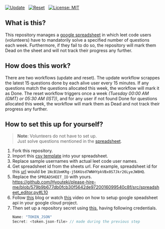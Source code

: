 [![Update](https://github.com/hyouteki/please-hire-me/actions/workflows/update.yml/badge.svg?branch=main)](https://github.com/hyouteki/please-hire-me/actions/workflows/update.yml) &nbsp; [![Reset](https://github.com/hyouteki/please-hire-me/actions/workflows/reset.yml/badge.svg?branch=main)](https://github.com/hyouteki/please-hire-me/actions/workflows/reset.yml) &nbsp; [![License: MIT](https://img.shields.io/badge/License-MIT-yellow.svg)](https://opensource.org/licenses/MIT)

## What is this?
This repository manages a  [google spreadsheet](https://docs.google.com/spreadsheets/d/1NcB1bmKRg-j56KUsd7WNHYpkVBx0S7Jkr26LyeJW8HQ) in which leet code users (volunteers) have to mandatorily solve a specified number of questions each week. Furthermore, if they fail to do so, the repository will mark them Dead on the sheet and will not track their progress any further.

## How does this work?
There are two workflows (update and reset). The update workflow scrappes the latest 15 questions done by each alive user every 15 minutes. If any questions match the questions allocated this week, the workflow will mark it as Done. The reset workflow triggers once a week _(Tuesday 00:00 AM (GMT) or 05:30 AM (IST))_, and for any user if not found Done for questions allocated this week, the workflow will mark them as Dead and not track their progress any further.

## How to set this up for yourself?
> **Note**: Volunteers do not have to set up.<br>
> Just solve questions mentioned in the [spreadsheet](https://docs.google.com/spreadsheets/d/1NcB1bmKRg-j56KUsd7WNHYpkVBx0S7Jkr26LyeJW8HQ).
1. Fork this repository.
2. Import this [csv template](sheets-template.csv) into your spreadsheet.
3. Replace sample usernames with actual leet code user names.
4. Get spreadsheet id from the sheets url. For example, spreadsheet id for this [url](https://docs.google.com/spreadsheets/d/1NcB1bmKRg-j56KUsd7WNHYpkVBx0S7Jkr26LyeJW8HQ/) would be `1NcB1bmKRg-j56KUsd7WNHYpkVBx0S7Jkr26LyeJW8HQ`.
5. Replace the `SPREADSHEET_ID` with yours.
   https://github.com/Hyouteki/please-hire-me/blob/579b9b677db0fcb30f5642de9720016099540c8f/src/spreadsheet_editor.py#L10
6. Follow [this](https://developers.google.com/sheets/api/quickstart/python) blog or watch [this](https://www.youtube.com/watch?v=3wC-SCdJK2c) video on how to setup google speadsheet api in your google cloud project.
7. Then set up a repository secret using [this](https://docs.github.com/en/actions/security-guides/using-secrets-in-github-actions#creating-secrets-for-a-repository), having following credentials.
   ``` cpp
   Name: "TOKEN_JSON"
   Secret: <token.json-file> // made during the previous step
   ```

